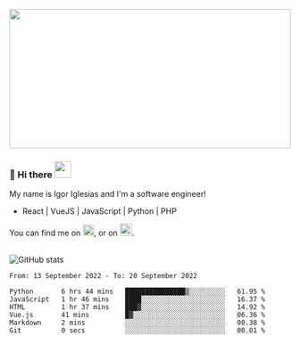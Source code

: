 <img src="https://c.tenor.com/KjVxfRrrncUAAAAd/matrix.gif" width="100%" height="250px">

### 🔭 Hi there <img src="https://raw.githubusercontent.com/MartinHeinz/MartinHeinz/master/wave.gif" width="30px">


My name is Igor Iglesias and I'm a software engineer!
<br>

<ul>
  <li> React | VueJS | JavaScript | Python | PHP </li>
</ul>
You can find me on <a href="https://twitter.com/IgorIglesias5"><img src="https://i.imgur.com/JLLlB5S.png" width="20px"></a>, or on <a href="https://www.linkedin.com/in/igor-iglesias-62478428/"><img src="https://i.imgur.com/PXyIkWx.png" width="22px"></a>.

<br>
<br>

![GitHub stats](https://github-readme-stats.vercel.app/api?username=igoiglesias&show_icons=true&count_private=true&theme=chartreuse-dark&hide_title=true)

<!--START_SECTION:waka-->

```text
From: 13 September 2022 - To: 20 September 2022

Python       6 hrs 44 mins   ███████████████▒░░░░░░░░░   61.95 %
JavaScript   1 hr 46 mins    ████░░░░░░░░░░░░░░░░░░░░░   16.37 %
HTML         1 hr 37 mins    ███▓░░░░░░░░░░░░░░░░░░░░░   14.92 %
Vue.js       41 mins         █▓░░░░░░░░░░░░░░░░░░░░░░░   06.36 %
Markdown     2 mins          ░░░░░░░░░░░░░░░░░░░░░░░░░   00.38 %
Git          0 secs          ░░░░░░░░░░░░░░░░░░░░░░░░░   00.01 %
```

<!--END_SECTION:waka-->
